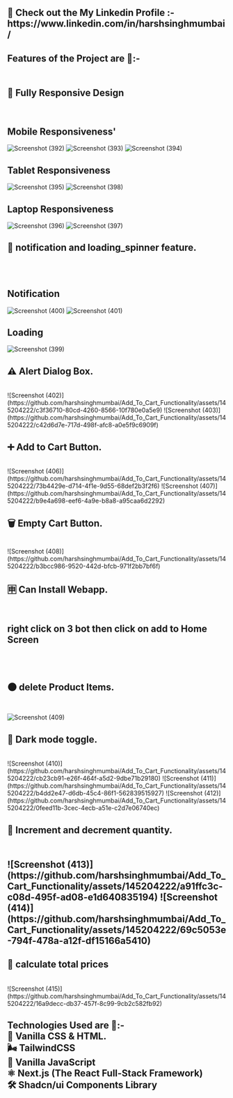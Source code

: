  <h2> 🔗 Check out the My Linkedin Profile :- https://www.linkedin.com/in/harshsinghmumbai/ </h2>
 
<h2> Features of the Project are 🌟:- </br>
</br>
<h2> 📱 Fully Responsive Design </h2> </br>
  <h2> Mobile Responsiveness' </h2>
  
  ![Screenshot (392)](https://github.com/harshsinghmumbai/Add_To_Cart_Functionality/assets/145204222/42bf8662-22af-411f-a1ec-a934dbd20b69)
  ![Screenshot (393)](https://github.com/harshsinghmumbai/Add_To_Cart_Functionality/assets/145204222/a40e5739-6020-46de-8045-8a3762153993)
![Screenshot (394)](https://github.com/harshsinghmumbai/Add_To_Cart_Functionality/assets/145204222/ff419edb-49c3-4246-b1fd-af57e511b1ba)

<h2> Tablet Responsiveness </h2>

![Screenshot (395)](https://github.com/harshsinghmumbai/Add_To_Cart_Functionality/assets/145204222/6ce70a66-886c-4101-89db-35005e0cbff5)
![Screenshot (398)](https://github.com/harshsinghmumbai/Add_To_Cart_Functionality/assets/145204222/dd01dae2-2d06-4c68-9222-e717100bd031)

<h2> Laptop Responsiveness  </h2>

![Screenshot (396)](https://github.com/harshsinghmumbai/Add_To_Cart_Functionality/assets/145204222/db816d3a-62fe-459b-a3b2-cdf51735a337)
![Screenshot (397)](https://github.com/harshsinghmumbai/Add_To_Cart_Functionality/assets/145204222/8f06e13f-df76-4671-828a-674eebaabc8a)

<h2>🔔 notification and loading_spinner feature. </h2>  </br>
</br>
<h2> Notification </h2>

![Screenshot (400)](https://github.com/harshsinghmumbai/Add_To_Cart_Functionality/assets/145204222/7d4f70bd-c73f-4897-9b5c-6b6899456ee0)
![Screenshot (401)](https://github.com/harshsinghmumbai/Add_To_Cart_Functionality/assets/145204222/0568c436-23af-44e0-8df6-ea427b6bf16f)

<h2> Loading </h2>

![Screenshot (399)](https://github.com/harshsinghmumbai/Add_To_Cart_Functionality/assets/145204222/0cdeac06-1d95-46af-a9ec-28df5981c7f2)

<h2> ⚠️ Alert Dialog Box. </h2>
</br>
![Screenshot (402)](https://github.com/harshsinghmumbai/Add_To_Cart_Functionality/assets/145204222/c3f36710-80cd-4260-8566-10f780e0a5e9)
![Screenshot (403)](https://github.com/harshsinghmumbai/Add_To_Cart_Functionality/assets/145204222/c42d6d7e-717d-498f-afc8-a0e5f9c6909f)

<h2>➕ Add to Cart Button.</h2>
</br>
![Screenshot (406)](https://github.com/harshsinghmumbai/Add_To_Cart_Functionality/assets/145204222/73b4429e-d714-4f1e-9d55-68def2b3f2f6)
![Screenshot (407)](https://github.com/harshsinghmumbai/Add_To_Cart_Functionality/assets/145204222/b9e4a698-eef6-4a9e-b8a8-a95caa6d2292)

<h2> 🗑️ Empty Cart Button.  </h2>
</br>
![Screenshot (408)](https://github.com/harshsinghmumbai/Add_To_Cart_Functionality/assets/145204222/b3bcc986-9520-442d-bfcb-971f2bb7bf6f)

<h2> 🈸 Can Install Webapp.  </h2>
</br>
<h2> right click on 3 bot then click on add to Home Screen <h2>
</br>
<h2> 🌑 delete Product Items.  </h2>
</br>

![Screenshot (409)](https://github.com/harshsinghmumbai/Add_To_Cart_Functionality/assets/145204222/5fe328c0-408f-4be1-8a09-35147e0e9360)

<h2>📳 Dark mode toggle.  </h2> 
</br>
![Screenshot (410)](https://github.com/harshsinghmumbai/Add_To_Cart_Functionality/assets/145204222/cb23cb91-e26f-464f-a5d2-9dbe71b29180)
![Screenshot (411)](https://github.com/harshsinghmumbai/Add_To_Cart_Functionality/assets/145204222/b4dd2e47-d6db-45c4-86f1-562839515927)
![Screenshot (412)](https://github.com/harshsinghmumbai/Add_To_Cart_Functionality/assets/145204222/0feed11b-3cec-4ecb-a51e-c2d7e06740ec)

<h2> 🛒 Increment and decrement quantity. <h2>
</br>
![Screenshot (413)](https://github.com/harshsinghmumbai/Add_To_Cart_Functionality/assets/145204222/a91ffc3c-c08d-495f-ad08-e1d640835194)
![Screenshot (414)](https://github.com/harshsinghmumbai/Add_To_Cart_Functionality/assets/145204222/69c5053e-794f-478a-a12f-df15166a5410)

<h2>🚀 calculate total prices </h2>
</br>
![Screenshot (415)](https://github.com/harshsinghmumbai/Add_To_Cart_Functionality/assets/145204222/16a9decc-db37-457f-8c99-9cb2c582fb92)

<h2>
Technologies Used are 🌟:- </br>
🍦 Vanilla CSS & HTML.  </br>
🌬️ TailwindCSS  </br>
🤖 Vanilla JavaScript  </br>
⚛️ Next.js (The React Full-Stack Framework)  </br>
🛠️ Shadcn/ui Components Library </h2>
